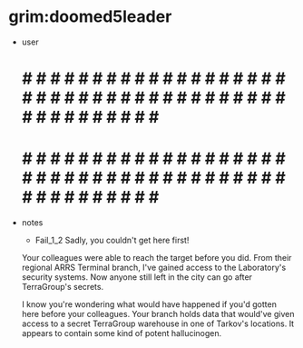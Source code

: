 # grim:doomed5leader  
* user
	# # # # # # # # # # # # # # # # # # # # # # # # # # # # # # # # # # # # # # # # # # # # # # # # # #
	
	
	# # # # # # # # # # # # # # # # # # # # # # # # # # # # # # # # # # # # # # # # # # # # # # # # # #
*  notes
   *  Fail_1_2
      Sadly, you couldn't get here first! 

	Your colleagues were able to reach the target before you did. 
	From their regional ARRS Terminal branch, I've gained access to the Laboratory's security systems.
	Now anyone still left in the city can go after TerraGroup's secrets. 
	
	I know you're wondering what would have happened 
	if you'd gotten here before your colleagues.
	Your branch holds data that would've given access 
	to a secret TerraGroup warehouse in one of Tarkov's locations. 
	It appears to contain some kind of potent hallucinogen.
